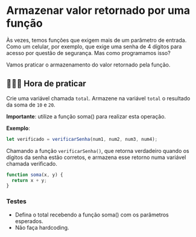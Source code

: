 # Armazenar valor retornado por uma função

Às vezes, temos funções que exigem mais de um parâmetro de entrada. Como um celular, por exemplo, que exige uma senha de 4 dígitos para acesso por questão de segurança. Mas como programamos isso?

Vamos praticar o armazenamento do valor retornado pela função.

## 👨🏻‍💻 Hora de praticar

Crie uma variável chamada `total`. Armazene na variável `total` o resultado da soma de `10` e `20`.

**Importante**: utilize a função soma() para realizar esta operação.

**Exemplo**:

```js
let verificado = verificarSenha(num1, num2, num3, num4);
```

Chamando a função `verificarSenha()`, que retorna verdadeiro quando os dígitos da senha estão corretos, e armazena esse retorno numa variável chamada verificado.

```js
function soma(x, y) {
  return x + y;
}
```

### Testes

- Defina o total recebendo a função soma() com os parâmetros esperados.
- Não faça hardcoding.
